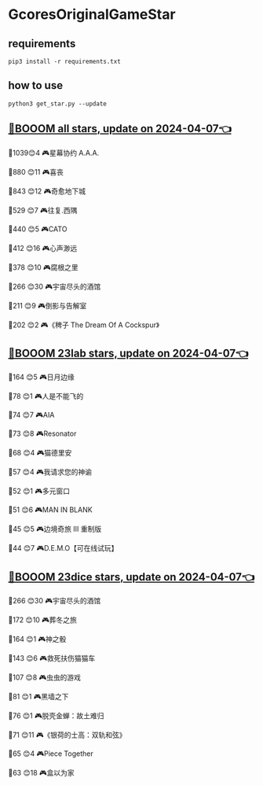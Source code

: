 # GcoresOriginalGameStar

## requirements
```
pip3 install -r requirements.txt
```

## how to use
```
python3 get_star.py --update
```

## [🔗BOOOM all stars, update on 2024-04-07👈](https://raw.githack.com/sichaozhang1112/GcoresOriginalGameStar/main/all.html) 
🌟1039😊4   🎮星幕协约 A.A.A.        

🌟880 😊11  🎮喜丧                 

🌟843 😊12  🎮奇愈地下城              

🌟529 😊7   🎮往复.西隅              

🌟440 😊5   🎮CATO               

🌟412 😊16  🎮心声渺远               

🌟378 😊10  🎮腐根之里               

🌟266 😊30  🎮宇宙尽头的酒馆            

🌟211 😊9   🎮倒影与告解室             

🌟202 😊2   🎮《稗子 The Dream Of A Cockspur》

## [🔗BOOOM 23lab stars, update on 2024-04-07👈](https://raw.githack.com/sichaozhang1112/GcoresOriginalGameStar/main/23lab.html) 
🌟164 😊5   🎮日月边缘               

🌟78  😊1   🎮人是不能飞的             

🌟74  😊7   🎮AIA                

🌟73  😊8   🎮Resonator          

🌟68  😊4   🎮猫德里安               

🌟57  😊4   🎮我请求您的神谕            

🌟52  😊1   🎮多元窗口               

🌟51  😊6   🎮MAN IN BLANK       

🌟45  😊5   🎮边境奇旅 III 重制版       

🌟44  😊7   🎮D.E.M.O【可在线试玩】     

## [🔗BOOOM 23dice stars, update on 2024-04-07👈](https://raw.githack.com/sichaozhang1112/GcoresOriginalGameStar/main/23dice.html) 
🌟266 😊30  🎮宇宙尽头的酒馆            

🌟172 😊10  🎮葬冬之旅               

🌟164 😊1   🎮神之骰                

🌟143 😊6   🎮救死扶伤猫猫车            

🌟107 😊8   🎮虫虫的游戏              

🌟81  😊1   🎮黑墙之下               

🌟76  😊1   🎮脱壳金蝉：故土难归          

🌟71  😊11  🎮《银荷的士高：双轨和弦》       

🌟65  😊4   🎮Piece Together     

🌟63  😊18  🎮盒以为家               

